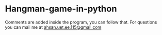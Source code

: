 # Hangman-game-in-python  

Comments are added inside the program, you can follow that. For questions you can mail me at ahsan.uet.ee.115@gmail.com
